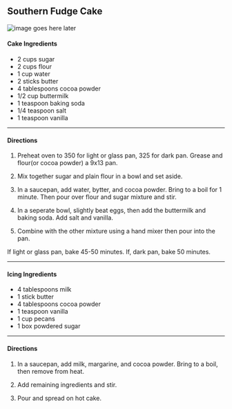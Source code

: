 

## Southern Fudge Cake

![ image goes here later]()

#### Cake Ingredients

* 2 cups sugar
* 2 cups flour
* 1 cup water
* 2 sticks butter
* 4 tablespoons cocoa powder
* 1/2 cup buttermilk
* 1 teaspoon baking soda
* 1/4 teaspoon salt
* 1 teaspoon vanilla

---

#### Directions

1. Preheat oven to 350 for light or glass pan, 325 for dark pan. Grease and flour(or cocoa powder) a 9x13 pan.

2. Mix together sugar and plain flour in a bowl and set aside.

3. In a saucepan, add water, bytter, and cocoa powder. Bring to a boil for 1 minute. Then pour over flour and sugar mixture and stir.

4. In a seperate bowl, slightly beat eggs, then add the buttermilk and baking soda. Add salt and vanilla.

5. Combine with the other mixture using a hand mixer then pour into the pan.

If light or glass pan, bake 45-50 minutes.
If, dark pan, bake 50 minutes.

---

#### Icing Ingredients
* 4 tablespoons milk
* 1 stick butter
* 4 tablespoons cocoa powder
* 1 teaspoon vanilla
* 1 cup pecans
* 1 box powdered sugar

---

#### Directions
1. In a saucepan, add milk, margarine, and cocoa powder. Bring to a boil, then remove from heat.

2. Add remaining ingredients and stir.

3. Pour and spread on hot cake.











<!--  -->
